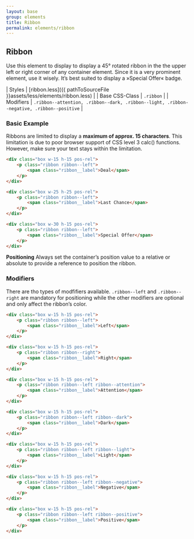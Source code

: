 ```yaml
---
layout: base
group: elements
title: Ribbon
permalink: elements/ribbon
---
```


## Ribbon
Use this element to display to display a 45° rotated ribbon in the the upper left or right corner of any container element. Since it is a very prominent element, use it wisely. It’s best suited to display a »Special Offer« badge.

| Styles         | [ribbon.less]({{ pathToSourceFile }}assets/less/elements/ribbon.less)                     |
| Base CSS-Class | `.ribbon`                                                                                 |
| Modifiers      | `.ribbon--attention, .ribbon--dark, .ribbon--light, .ribbon--negative, .ribbon--positive` |

### Basic Example
Ribbons are limited to display a **maximum of approx. 15 characters**. This limitation is due to poor browser support of CSS level 3 calc() functions. However, make sure your text stays within the limitation.

```html
<div class="box w-15 h-15 pos-rel">
    <p class="ribbon ribbon--left">
        <span class="ribbon__label">Deal</span>
    </p>
</div>

<div class="box w-25 h-25 pos-rel">
    <p class="ribbon ribbon--left">
        <span class="ribbon__label">Last Chance</span>
    </p>
</div>

<div class="box w-30 h-15 pos-rel">
    <p class="ribbon ribbon--left">
        <span class="ribbon__label">Special Offer</span>
    </p>
</div>
```

<p class="hint"><b>Positioning</b> Always set the container’s position value to a relative or absolute to provide a reference to position the ribbon.</p>

### Modifiers
There are tho types of modfifiers available. `.ribbon--left` and `.ribbon--right` are mandatory for positioning while the other modifiers are optional and only affect the ribbon’s color.

```html
<div class="box w-15 h-15 pos-rel">
    <p class="ribbon ribbon--left">
        <span class="ribbon__label">Left</span>
    </p>
</div>

<div class="box w-15 h-15 pos-rel">
    <p class="ribbon ribbon--right">
        <span class="ribbon__label">Right</span>
    </p>
</div>

<div class="box w-15 h-15 pos-rel">
    <p class="ribbon ribbon--left ribbon--attention">
        <span class="ribbon__label">Attention</span>
    </p>
</div>

<div class="box w-15 h-15 pos-rel">
    <p class="ribbon ribbon--left ribbon--dark">
        <span class="ribbon__label">Dark</span>
    </p>
</div>

<div class="box w-15 h-15 pos-rel">
    <p class="ribbon ribbon--left ribbon--light">
        <span class="ribbon__label">Light</span>
    </p>
</div>

<div class="box w-15 h-15 pos-rel">
    <p class="ribbon ribbon--left ribbon--negative">
        <span class="ribbon__label">Negative</span>
    </p>
</div>

<div class="box w-15 h-15 pos-rel">
    <p class="ribbon ribbon--left ribbon--positive">
        <span class="ribbon__label">Positive</span>
    </p>
</div>
```
